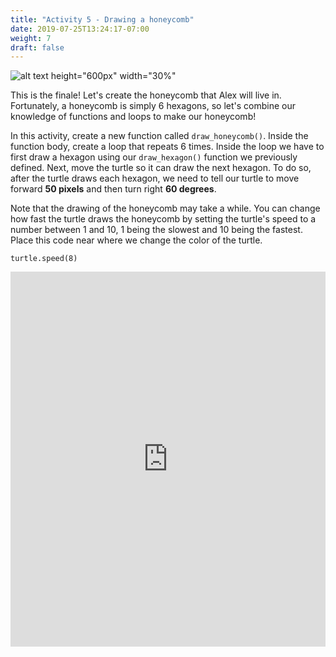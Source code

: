 ```yaml
---
title: "Activity 5 - Drawing a honeycomb"
date: 2019-07-25T13:24:17-07:00
weight: 7
draft: false
---
```


![alt text height="600px" width="30%"](../media/turtle-honeycomb.png "Honeycomb drawing")

This is the finale! Let's create the honeycomb that Alex will live in. Fortunately, a honeycomb is simply 6 hexagons, so let's combine our knowledge of functions and loops to make our honeycomb! 

In this activity, create a new function called `draw_honeycomb()`. Inside the function body, create a loop that repeats 6 times. Inside the loop we have to first draw a hexagon using our `draw_hexagon()` function we previously defined. Next, move the turtle so it can draw the next hexagon. To do so, after the turtle draws each hexagon, we need to tell our turtle to move forward **50 pixels** and then turn right **60 degrees**. 

Note that the drawing of the honeycomb may take a while. You can change how fast the turtle draws the honeycomb by setting the turtle's speed to a number between 1 and 10, 1 being the slowest and 10 being the fastest. Place this code near where we change the color of the turtle.

```
turtle.speed(8)
```

<iframe src="https://trinket.io/embed/python/d83811c24a" width="100%" height="600" frameborder="0" marginwidth="0" marginheight="0" allowfullscreen></iframe>